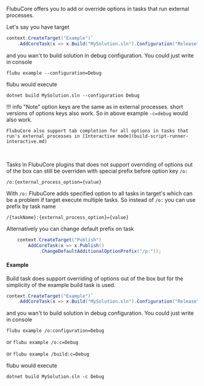 FlubuCore offers you to add or override options in tasks that run external processes. 

Let's say you have target
```c#
context.CreateTarget("Example")`
    .AddCoreTask(x => x.Build("MySolution.sln").Configuration("Release"); 

```

and you wan't to build solution in debug configuration.
You could just write in console

`flubu example --configuration=Debug`

flubu would execute 

`dotnet build MySolution.sln --configuration Debug`

!!! info "Note"
	option keys are the same as in external processes. short versions of options keys also work. So in above example `-c=debug` would also work.
	
	FlubuCore also support tab completion for all options in tasks that run's external processes in [Interactive mode](build-script-runner-interactive.md)

<br/>

Tasks in FlubuCore plugins that does not support overriding of options out of the box can still be overriden with special prefix before option key `/o:`

`/o:{external_process_option={value}` 

With `/o:` FlubuCore adds specified option to all tasks in target's which can be a problem if target execute multiple tasks. So instead of `/o:`  you can use prefix by task name 

`/{taskName}:{external_process_option}={value}`  

Alternatively you can change default prefix on task

```c#
    context.CreateTarget("Publish")
        AddCoreTask(x => x.Publish()
            .ChangeDefaultAdditionalOptionPrefix("/p:"));
```

#### Example

Build task does support overriding of options out of the box but for the simplicity of the example build task is used.

```c#
context.CreateTarget("Example")`
    .AddCoreTask(x => x.Build("MySolution.sln").Configuration("Release"); 
```

and you wan't to build solution in debug configuration.
You could just write in console

`flubu example /o:configuration=Debug`

or
`flubu example /o:c=Debug`

or
`flubu example /build:c=Debug`

flubu would execute 

`dotnet build MySolution.sln -c Debug`
